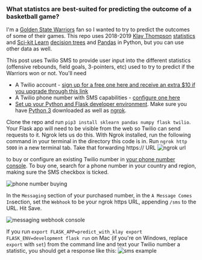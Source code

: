 ### What statistcs are best-suited for predicting the outcome of a basketball game?

I'm a [Golden State Warriors](https://www.nba.com/warriors/) fan so I wanted to try to predict the outcomes of some of their games. This repo uses 2018-2019 [Klay Thompson](https://en.wikipedia.org/wiki/Klay_Thompson) [statistics](https://www.basketball-reference.com/players/t/thompkl01/gamelog/2019/) and [Sci-kit Learn](https://scikit-learn.org/) [decision trees](http://scikit-learn.org/stable/modules/tree.html) and [Pandas](https://pandas.pydata.org/) in Python, but you can use other data as well.

This post uses Twilio SMS to provide user input into the different statistics (offensive rebounds, field goals, 3-pointers, etc) used to try to predict if the Warriors won or not. You'll need 
- A Twilio account - [sign up for a free one here and receive an extra $10 if you upgrade through this link](http://www.twilio.com/referral/iHsJ5D)
- A Twilio phone number with SMS capabilities - [configure one here](https://www.twilio.com/console/phone-numbers/search)
- [Set up your Python and Flask developer environment](https://www.twilio.com/docs/usage/tutorials/how-to-set-up-your-python-and-flask-development-environment). Make sure you have [Python 3](https://www.python.org/downloads/) downloaded as well as [ngrok](https://ngrok.com/).

Clone the repo and run `pip3 install sklearn pandas numpy flask twilio`. Your Flask app will need to be visible from the web so Twilio can send requests to it. Ngrok lets us do this. With Ngrok installed, run the following command in your terminal in the directory this code is in. Run `ngrok http 5000` in a new terminal tab. Take that forwarding https:// URL ![ngrok url](https://lh5.googleusercontent.com/b8JNoLA720-HP9Q6m7fHBViQN6q_MAalxTglR2_myUIJFHgC3XZuQR2khwsLWRSv5dXx16Orz_pS02wpwz4iTPFDTj23fMGAMhUYZ6sorWcaP2LbiSrlcKdujEBM_D4N91nDJ34P)

to buy or configure an existing Twilio number in [your phone number console](https://www.twilio.com/console/phone-numbers/incoming). To buy one, search for a phone number in your country and region, making sure the SMS checkbox is ticked.

![phone number buying](https://lh5.googleusercontent.com/6b3bw6SVFhwQxPOwoiBcYLC62fK1dMu-luciDexWoZFhoXD8DYLsAKqPAMF-lx5QSF14sKEAa_XsFTKOMdCLMEJGoWrlIK_24i7S-r-JBNpnEhohE2Tm77pjAGLcL285mCnkkZl-)

In the `Messaging` section of your purchased number, in the `A Message Comes In`section, set the `Webhook` to be your ngrok https URL, appending `/sms` to the URL. Hit Save.

![messaging webhook console](https://lh6.googleusercontent.com/EG1MeVp4gYTCwSSZF6pX2YpLK4NZHHH5lJvofzSygqCsW-Kb4sjWc1_7Kr8A4xG0_EESkW65l1sYm1wptlzMpLA03ryP4VTDKEHAgbx1IfdoJ4girSX0M31X10qDO1i9DHCnE6yP)

If you run 
`export FLASK_APP=predict_with_klay
export FLASK_ENV=development
flask run` 
on Mac (if you're on Windows, replace `export` with `set`) from the command line and text your Twilio number a statistic, you should get a response like this:
![sms example](https://lh3.googleusercontent.com/z3-K8ITmiC-Wdx1KDLKW9OMeSyQQqt-aNfYj6Z5V_krKSeJbexb6GASFCIsq22TB9DQGrq4RQfSWCrcw2VQQ0TzfMXClpLF6ACr-CXWXmvaCdAV2uecWV4u_lIoeJOlUsNJXEqxW)